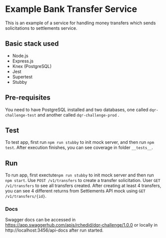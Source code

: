 # Example Bank Transfer Service

This is an example of a service for handling money transfers which sends solicitations to settlements service.

## Basic stack used

- Node.js
- Express.js
- Knex (PostgreSQL)
- Jest
- Supertest
- Stubby


## Pre-requisites
 You need to have PostgreSQL installed and two databases, one called `dqr-challenge-test` and another called  `dqr-challenge-prod` .

## Test

To test app, first run `npm run stubby` to init mock server, and then run `npm test`. After execution finishes, you can see coverage in folder `__tests__`.

## Run

To run app, first exectute`npm run stubby` to init mock server and then run `npm start`. Use `POST /v1/transfers` to create a transfer solicitation. User `GET /v1/transfers` to see all transfers created. After creating at least 4 transfers, you can see 4 different returns from Settlements API mock using `GET /v1/transfers/{id}`.

### Docs

Swagger docs can be accessed in https://app.swaggerhub.com/apis/rchedid/dqr-challenge/1.0.0 or locally in http://localhost:3456/api-docs after run started.